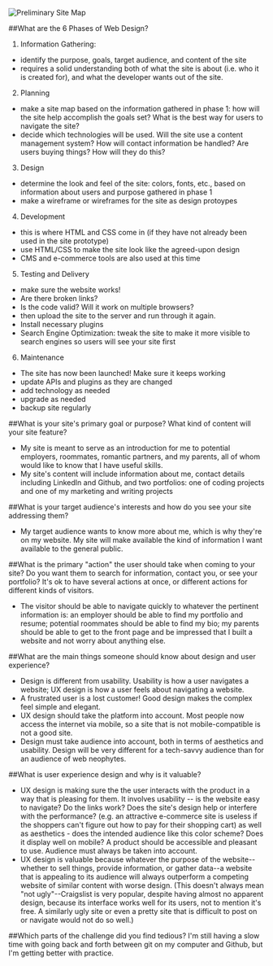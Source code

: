 ![Preliminary Site Map](/imgs/IMG_7826.JPG)

##What are the 6 Phases of Web Design?
1. Information Gathering:
  - identify the purpose, goals, target audience, and content of the site
  - requires a solid understanding both of what the site is about (i.e. who it is created for), and what the developer wants out of the site.
2. Planning
  - make a site map based on the information gathered in phase 1: how will the site help accomplish the goals set? What is the best way for users to navigate the site?
  - decide which technologies will be used. Will the site use a content management system? How will contact information be handled? Are users buying things? How will they do this?
3. Design
  - determine the look and feel of the site: colors, fonts, etc., based on information about users and purpose gathered in phase 1
  - make a wireframe or wireframes for the site as design protoypes
4. Development
  - this is where HTML and CSS come in (if they have not already been used in the site prototype)
  - use HTML/CSS to make the site look like the agreed-upon design
  - CMS and e-commerce tools are also used at this time
5. Testing and Delivery
  - make sure the website works!
  - Are there broken links?
  - Is the code valid? Will it work on multiple browsers?
  - then upload the site to the server and run through it again.
  - Install necessary plugins
  - Search Engine Optimization: tweak the site to make it more visible to search engines so users will see your site first
6. Maintenance
  - The site has now been launched! Make sure it keeps working
  - update APIs and plugins as they are changed
  - add technology as needed
  - upgrade as needed
  - backup site regularly

##What is your site's primary goal or purpose? What kind of content will your site feature?
  - My site is meant to serve as an introduction for me to potential employers, roommates, romantic partners, and my parents, all of whom would like to know that I have useful skills.
  - My site's content will include information about me, contact details including LinkedIn and Github, and two portfolios: one of coding projects and one of my marketing and writing projects

##What is your target audience's interests and how do you see your site addressing them?
  - My target audience wants to know more about me, which is why they're on my website. My site will make available the kind of information I want available to the general public.

##What is the primary "action" the user should take when coming to your site? Do you want them to search for information, contact you, or see your portfolio? It's ok to have several actions at once, or different actions for different kinds of visitors.
  - The visitor should be able to navigate quickly to whatever the pertinent information is: an employer should be able to find my portfolio and resume; potential roommates should be able to find my bio; my parents should be able to get to the front page and be impressed that I built a website and not worry about anything else.

##What are the main things someone should know about design and user experience?
  - Design is different from usability. Usability is how a user navigates a website; UX design is how a user feels about navigating a website.
  - A frustrated user is a lost customer! Good design makes the complex feel simple and elegant.
  - UX design should take the platform into account. Most people now access the internet via mobile, so a site that is not mobile-compatible is not a good site.
  - Design must take audience into account, both in terms of aesthetics and usability. Design will be very different for a tech-savvy audience than for an audience of web neophytes.

##What is user experience design and why is it valuable?
 - UX design is making sure the the user interacts with the product in a way that is pleasing for them. It involves usability -- is the website easy to navigate? Do the links work? Does the site's design help or interfere with the performance? (e.g. an attractive e-commerce site is useless if the shoppers can't figure out how to pay for their shopping cart) as well as aesthetics - does the intended audience like this color scheme? Does it display well on mobile? A product should be accessible and pleasant to use. Audience must always be taken into account.
 - UX design is valuable because whatever the purpose of the website--whether to sell things, provide information, or gather data--a website that is appealing to its audience will always outperform a competing website of similar content with worse design.
 (This doesn't always mean "not ugly"--Craigslist is very popular, despite having almost no apparent design, because its interface works well for its users, not to mention it's free. A similarly ugly site or even a pretty site that is difficult to post on or navigate would not do so well.)

##Which parts of the challenge did you find tedious?
I'm still having a slow time with going back and forth between git on my computer and Github, but I'm getting better with practice.
